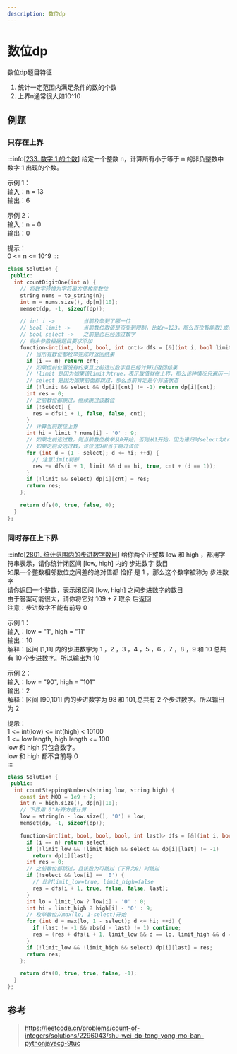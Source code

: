 ```yaml
---
description: 数位dp
---
```


# 数位dp

数位dp题目特征
1. 统计一定范围内满足条件的数的个数
2. 上界n通常很大如10^10


## 例题

### 只存在上界

:::info[[233. 数字 1 的个数](https://leetcode.cn/problems/number-of-digit-one/description/)]
给定一个整数 n，计算所有小于等于 n 的非负整数中数字 1 出现的个数。

示例 1：<br/>
输入：n = 13<br/>
输出：6

示例 2：<br/>
输入：n = 0<br/>
输出：0
 
提示：<br/>
0 <= n <= 10^9
:::

```cpp
class Solution {
 public:
  int countDigitOne(int n) {
    // 将数字转换为字符串方便枚举数位
    string nums = to_string(n);
    int m = nums.size(), dp[m][10];
    memset(dp, -1, sizeof(dp));

    // int i ->         当前枚举到了哪一位
    // bool limit ->    当前数位取值是否受到限制，比如n=123，那么百位智能取1或者跳过
    // bool select ->   之前是否已经选过数字
    // 剩余参数根据题目要求添加
    function<int(int, bool, bool, int cnt)> dfs = [&](int i, bool limit, bool select, int cnt)  -> int {
      // 当所有数位都枚举完成时返回结果
      if (i == m) return cnt;
      // 如果但前位置没有约束且之前选过数字且已经计算过返回结果
      // !limit 是因为如果该limit为true，表示取值就在上界，那么该种情况只遍历一次，没有重复计算
      // select 是因为如果前面都跳过，那么当前肯定是个非法状态
      if (!limit && select && dp[i][cnt] != -1) return dp[i][cnt];
      int res = 0;
      // 之前数位都跳过，继续跳过该数位
      if (!select) {
        res = dfs(i + 1, false, false, cnt);
      }
      // 计算当前数位上界
      int hi = limit ? nums[i] - '0' : 9;
      // 如果之前选过数，则当前数位枚举从0开始，否则从1开始，因为递归时select为true
      // 如果之前没选过数，该位选0相当于跳过该位
      for (int d = (1 - select); d <= hi; ++d) {
        // 注意limit判断
        res += dfs(i + 1, limit && d == hi, true, cnt + (d == 1));
      }
      if (!limit && select) dp[i][cnt] = res;
      return res;
    };

    return dfs(0, true, false, 0);
  }
};
```

### 同时存在上下界

:::info[[2801. 统计范围内的步进数字数目](https://leetcode.cn/problems/count-stepping-numbers-in-range/description/)]
给你两个正整数 low 和 high ，都用字符串表示，请你统计闭区间 [low, high] 内的 步进数字 数目 <br/>
如果一个整数相邻数位之间差的绝对值都 恰好 是 1 ，那么这个数字被称为 步进数字 <br/>
请你返回一个整数，表示闭区间 [low, high] 之间步进数字的数目 <br/>
由于答案可能很大，请你将它对 109 + 7 取余 后返回 <br/>
注意：步进数字不能有前导 0 <br/>

 

示例 1：<br/>
输入：low = "1", high = "11"<br/>
输出：10<br/>
解释：区间 [1,11] 内的步进数字为 1 ，2 ，3 ，4 ，5 ，6 ，7 ，8 ，9 和 10 总共有 10 个步进数字。所以输出为 10<br/>

示例 2：<br/>
输入：low = "90", high = "101"<br/>
输出：2<br/>
解释：区间 [90,101] 内的步进数字为 98 和 101,总共有 2 个步进数字。所以输出为 2 
 
提示：<br/>
1 <= int(low) <= int(high) < 10100<br/>
1 <= low.length, high.length <= 100<br/>
low 和 high 只包含数字。<br/>
low 和 high 都不含前导 0 <br/>
:::

```cpp
class Solution {
 public:
  int countSteppingNumbers(string low, string high) {
    const int MOD = 1e9 + 7;
    int n = high.size(), dp[n][10];
    // 下界用'0'补齐方便计算
    low = string(n - low.size(), '0') + low;
    memset(dp, -1, sizeof(dp));

    function<int(int, bool, bool, bool, int last)> dfs = [&](int i, bool limit_low, bool limit_high, bool select, int last) -> int {
      if (i == n) return select;
      if (!limit_low && !limit_high && select && dp[i][last] != -1)
        return dp[i][last];
      int res = 0;
      // 之前数位都跳过，且该数为可跳过（下界为0）时跳过
      if (!select && low[i] == '0') {
        // 此时limit_low=true, limit_high=false
        res = dfs(i + 1, true, false, false, last);
      }
      int lo = limit_low ? low[i] - '0' : 0;
      int hi = limit_high ? high[i] - '0' : 9;
      // 枚举数位从max(lo, 1-select)开始
      for (int d = max(lo, 1 - select); d <= hi; ++d) {
        if (last != -1 && abs(d - last) != 1) continue;
        res = (res + dfs(i + 1, limit_low && d == lo, limit_high && d == hi,true, d)) % MOD;
      }
      if (!limit_low && !limit_high && select) dp[i][last] = res;
      return res;
    };

    return dfs(0, true, true, false, -1);
  }
};
```

## 参考

> https://leetcode.cn/problems/count-of-integers/solutions/2296043/shu-wei-dp-tong-yong-mo-ban-pythonjavacg-9tuc
